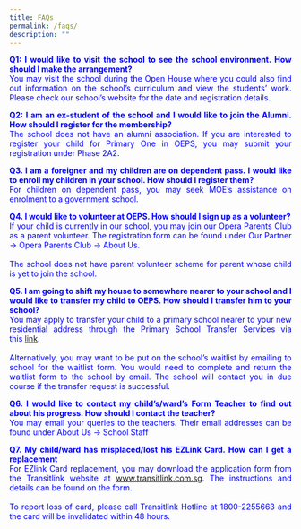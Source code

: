 ```yaml
---
title: FAQs
permalink: /faqs/
description: ""
---
```





<p align="justify" style="color:blue;"><strong>Q1: I would like to visit the school to see the school environment. How should I make the arrangement?<br></strong>You may visit the school during the Open House where you could also find out information on the school’s curriculum and view the students’ work. Please check our school’s website for the date and registration details.</p>
	
<p align="justify" style="color:blue;"><strong>Q2: I am an ex-student of the school and I would like to join the Alumni. How should I register for the membership?<br></strong>The school does not have an alumni association. If you are interested to register your child for Primary One in OEPS, you may submit your registration under Phase 2A2.</p>
	
<p align="justify" style="color:blue;"><strong>Q3. I am a foreigner and my children are on dependent pass. I would like to enroll my children in your school. How should I register them?<br></strong>For children on dependent pass, you may seek MOE’s assistance on enrolment to a government school.</p>
	
<p align="justify" style="color:blue;"><strong>Q4. I would like to volunteer at OEPS. How should I sign up as a volunteer?<br></strong>If your child is currently in our school, you may join our Opera Parents Club as a parent volunteer. The registration form can be found under Our Partner -&gt; Opera Parents Club -&gt; About Us.<br><br>The school does not have parent volunteer scheme for parent whose child is yet to join the school.</p>
	
<p align="justify" style="color:blue;"><strong>Q5. I am going to shift my house to somewhere nearer to your school and I would like to transfer my child to OEPS. How should I transfer him to your school?<br></strong>You may apply to transfer your child to a primary school nearer to your new residential address through the Primary School Transfer Services via this&nbsp;<a href="https://beta.moe.gov.sg/primary/transfers/">link</a>.<br><br>Alternatively, you may want to be put on the school’s waitlist by emailing to school for the waitlist form. You would need to complete and return the waitlist form to the school by email. The school will contact you in due course if the transfer request is successful.</p>
	
<p align="justify" style="color:blue;"><strong>Q6. I would like to contact my child’s/ward’s Form Teacher to find out about his progress. How should I contact the teacher?<br></strong>You may email your queries to the teachers. Their email addresses can be found under About Us -&gt; School Staff</p>
	
<p align="justify" style="color:blue;"><strong>Q7. My child/ward has misplaced/lost his EZLink Card. How can I get a replacement<br></strong>For EZlink Card replacement, you may download the application form from the Transitlink website at&nbsp;<a href="http://www.transitlink.com.sg/">www.transitlink.com.sg</a>. The instructions and details can be found on the form.<br><br>To report loss of card, please call Transitlink Hotline at 1800-2255663 and the card will be invalidated within 48 hours.</p>
	
	



